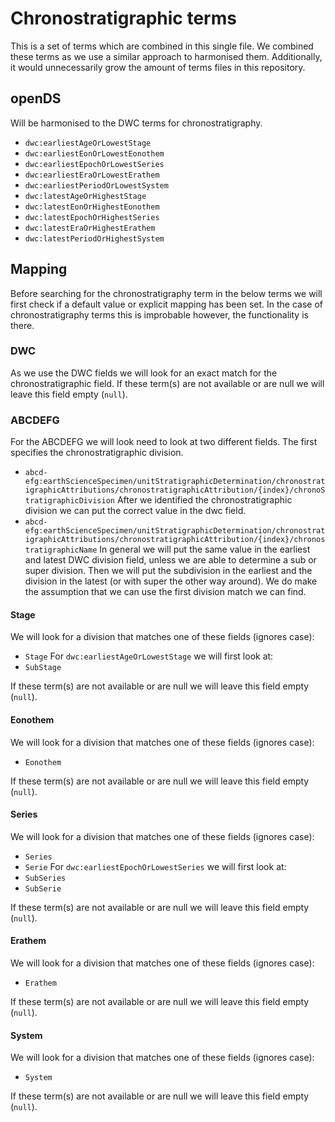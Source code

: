 # Chronostratigraphic terms

This is a set of terms which are combined in this single file.
We combined these terms as we use a similar approach to harmonised them.
Additionally, it would unnecessarily grow the amount of terms files in this repository.

## openDS
Will be harmonised to the DWC terms for chronostratigraphy.
- `dwc:earliestAgeOrLowestStage`
- `dwc:earliestEonOrLowestEonothem`
- `dwc:earliestEpochOrLowestSeries`
- `dwc:earliestEraOrLowestErathem`
- `dwc:earliestPeriodOrLowestSystem`
- `dwc:latestAgeOrHighestStage`
- `dwc:latestEonOrHighestEonothem`
- `dwc:latestEpochOrHighestSeries`
- `dwc:latestEraOrHighestErathem`
- `dwc:latestPeriodOrHighestSystem`

## Mapping
Before searching for the chronostratigraphy term in the below terms we will first check if a default value or explicit mapping has been set.
In the case of chronostratigraphy terms this is improbable however, the functionality is there.

### DWC
As we use the DWC fields we will look for an exact match for the chronostratigraphic field.
If these term(s) are not available or are null we will leave this field empty (`null`).

### ABCDEFG
For the ABCDEFG we will look need to look at two different fields.
The first specifies the chronostratigraphic division.
- `abcd-efg:earthScienceSpecimen/unitStratigraphicDetermination/chronostratigraphicAttributions/chronostratigraphicAttribution/{index}/chronoStratigraphicDivision`
After we identified the chronostratigraphic division we can put the correct value in the dwc field.
- `abcd-efg:earthScienceSpecimen/unitStratigraphicDetermination/chronostratigraphicAttributions/chronostratigraphicAttribution/{index}/chronostratigraphicName`
In general we will put the same value in the earliest and latest DWC division field, unless we are able to determine a sub or super division.
Then we will put the subdivision in the earliest and the division in the latest (or with super the other way around).
We do make the assumption that we can use the first division match we can find.
#### Stage
We will look for a division that matches one of these fields (ignores case):
- `Stage`
For `dwc:earliestAgeOrLowestStage` we will first look at:
- `SubStage`

If these term(s) are not available or are null we will leave this field empty (`null`).
#### Eonothem
We will look for a division that matches one of these fields (ignores case):
- `Eonothem`

If these term(s) are not available or are null we will leave this field empty (`null`).
#### Series
We will look for a division that matches one of these fields (ignores case):
- `Series`
- `Serie`
For `dwc:earliestEpochOrLowestSeries` we will first look at:
- `SubSeries`
- `SubSerie`

If these term(s) are not available or are null we will leave this field empty (`null`).
#### Erathem
We will look for a division that matches one of these fields (ignores case):
- `Erathem`

If these term(s) are not available or are null we will leave this field empty (`null`).
#### System
We will look for a division that matches one of these fields (ignores case):
- `System`

If these term(s) are not available or are null we will leave this field empty (`null`).